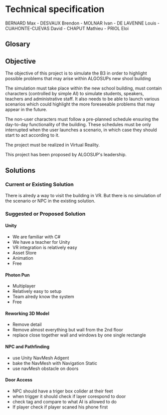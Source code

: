 # Technical specification

BERNARD Max - DESVAUX Brendon - MOLNAR Ivan - DE LAVENNE Louis - CUAHONTE-CUEVAS David - CHAPUT Mathieu - PRIOL Eloi

## Glosary

## Objective
The objective of this project is to simulate the B3 in order to highlight possible problems that may arise within ALGOSUPs new shool building

The simulation must take place within the new school building, must contain characters (controlled by simple AI) to simulate students, speakers, teachers and administrative staff. It also needs to be able to launch various scenarios which could highlight the more foreseeable problems that may appear in the future.

The non-user characters must follow a pre-planned schedule ensuring the day-to-day functionality of the building. These schedules must be only interrupted when the user launches a scenario, in which case they should start to act according to it.

The project must be realized in Virtual Reality.

This project has been proposed by ALGOSUP's leadership.

## Solutions
### Current or Existing Solution
There is alredy a way to visit the building in VR. But there is no simulation of the scenario or NPC in the existing solution.

### Suggested or Proposed Solution
#### Unity
- We are familiar with C#
- We have a teacher for Unity
- VR integration is relatively easy
- Asset Store
- Animation
- Free

#### Photon Pun
- Multiplayer
- Relatively easy to setup
- Team alredy know the system
- Free

#### Reworking 3D Model
- Remove detail
- Remove almost everything but wall from the 2nd floor
- replace close together wall and windows by one single rectangle

#### NPC and Pathfinding
- use Unity NavMesh Adgent
- bake the NavMesh with Navigation Static
- use navMesh obstacle on doors

#### Door Access
- NPC should have a triger box colider at their feet
- when trigger it should check if layer corespond to door
- check tag and compare to what AI is allowed to do
- If player check if player scaned his phone first
